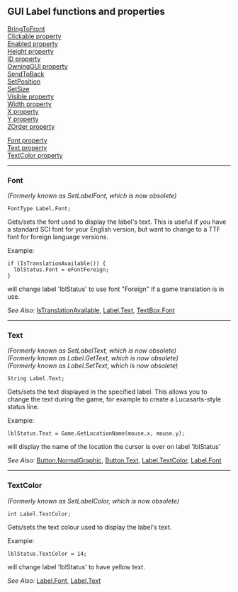 GUI Label functions and properties
----------------------------------

[BringToFront](GUIControl#bringtofront)  
[Clickable property](GUIControl#clickable)  
[Enabled property](GUIControl#enabled)  
[Height property](GUIControl#height)  
[ID property](GUIControl#id)  
[OwningGUI property](GUIControl#owninggui)  
[SendToBack](GUIControl#sendtoback)  
[SetPosition](GUIControl#setposition)  
[SetSize](GUIControl#setsize)  
[Visible property](GUIControl#visible)  
[Width property](GUIControl#width)  
[X property](GUIControl#x)  
[Y property](GUIControl#y)  
[ZOrder property](GUIControl#zorder)

[Font property](#font)  
[Text property](#text)  
[TextColor property](#textcolor)

---

### Font

*(Formerly known as SetLabelFont, which is now obsolete)*

    FontType Label.Font;

Gets/sets the font used to display the label's text. This is useful if
you have a standard SCI font for your English version, but want to
change to a TTF font for foreign language versions.

Example:

    if (IsTranslationAvailable()) {
      lblStatus.Font = eFontForeign;
    }

will change label 'lblStatus' to use font "Foreign" if a game
translation is in use.

*See Also:* [IsTranslationAvailable](Game#istranslationavailable),
[Label.Text](Label#text),
[TextBox.Font](TextBox#font)

---

### Text

*(Formerly known as SetLabelText, which is now obsolete)*  
*(Formerly known as Label.GetText, which is now obsolete)*  
*(Formerly known as Label.SetText, which is now obsolete)*

    String Label.Text;

Gets/sets the text displayed in the specified label. This allows you to
change the text during the game, for example to create a Lucasarts-style
status line.

Example:

    lblStatus.Text = Game.GetLocationName(mouse.x, mouse.y);

will display the name of the location the cursor is over on label
'lblStatus'

*See Also:* [Button.NormalGraphic](Button#normalgraphic),
[Button.Text](Button#text),
[Label.TextColor](Label#textcolor),
[Label.Font](Label#font)

---

### TextColor

*(Formerly known as SetLabelColor, which is now obsolete)*

    int Label.TextColor;

Gets/sets the text colour used to display the label's text.

Example:

    lblStatus.TextColor = 14;

will change label 'lblStatus' to have yellow text.

*See Also:* [Label.Font](Label#font),
[Label.Text](Label#text)

